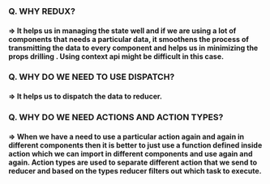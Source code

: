 <h3>Q. WHY REDUX?</h3>
<h4>=> It helps us in managing the state well and if we are using a lot of components that needs a particular data, it smoothens the process of transmitting the data to every component and helps us in minimizing the props drilling .
Using context api might be difficult in this case.</h4>

<h3>Q. WHY DO WE NEED TO USE DISPATCH?</h3>
<h4>=> It helps us to dispatch the data to reducer.</h4>

<h3>Q. WHY DO WE NEED ACTIONS AND ACTION TYPES?</h3>
<h4>=> When we have a need to use a particular action again and again in different components then it is better to just use a function defined inside action which we can import in different components and use again and again.
Action types are used to separate different action that we send to reducer and based on the types reducer filters out which task to execute.</h4>

